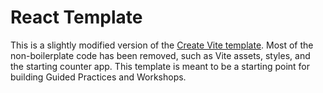 # React Template

This is a slightly modified version of the [Create Vite template](https://github.com/vitejs/vite/tree/main/packages/create-vite/template-react). Most of the non-boilerplate code has been removed, such as Vite assets, styles, and the starting counter app. This template is meant to be a starting point for building Guided Practices and Workshops.
